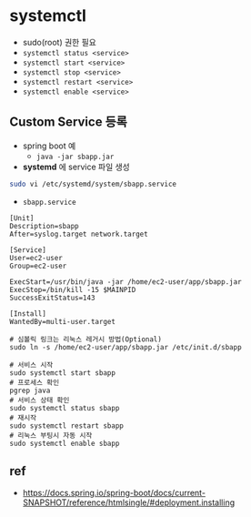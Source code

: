 # systemctl
* sudo(root) 권한 필요
* `systemctl status <service>`
* `systemctl start <service>`
* `systemctl stop <service>`
* `systemctl restart <service>`
* `systemctl enable <service>`

## Custom Service 등록
* spring boot 예
  * `java -jar sbapp.jar`
* **systemd** 에 service 파일 생성
```sh
sudo vi /etc/systemd/system/sbapp.service
```

* `sbapp.service`
```
[Unit]
Description=sbapp
After=syslog.target network.target

[Service]
User=ec2-user
Group=ec2-user

ExecStart=/usr/bin/java -jar /home/ec2-user/app/sbapp.jar
ExecStop=/bin/kill -15 $MAINPID
SuccessExitStatus=143

[Install]
WantedBy=multi-user.target
```


```
# 심볼릭 링크는 리눅스 레거시 방법(Optional)
sudo ln -s /home/ec2-user/app/sbapp.jar /etc/init.d/sbapp

# 서비스 시작
sudo systemctl start sbapp
# 프로세스 확인
pgrep java
# 서비스 상태 확인
sudo systemctl status sbapp
# 재시작
sudo systemctl restart sbapp
# 리눅스 부팅시 자동 시작
sudo systemctl enable sbapp
```

## ref
* https://docs.spring.io/spring-boot/docs/current-SNAPSHOT/reference/htmlsingle/#deployment.installing
